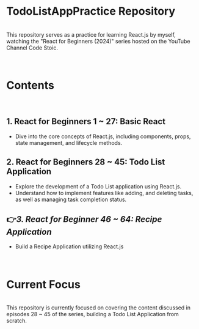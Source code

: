 # TodoListAppPractice Repository
<br>
This repository serves as a practice for learning React.js by myself, watching the "React for Beginners (2024)" series hosted on the YouTube Channel Code Stoic.
<br><br><br>

  
# Contents
<br>

## 1. React for Beginners 1 ~ 27: Basic React
- Dive into the core concepts of React.js, including components, props, state management, and lifecycle methods.<br>
  
## 2. React for Beginners 28 ~ 45: Todo List Application
- Explore the development of a Todo List application using React.js.
- Understand how to implement features like adding, and deleting tasks, as well as managing task completion status.<br>

## 👉*3. React for Beginner 46 ~ 64: Recipe Application*
- Build a Recipe Application utilizing React.js
<br><br><br>
  

# Current Focus
<br>
This repository is currently focused on covering the content discussed in episodes 28 ~ 45 of the series, building a Todo List Application from scratch.
